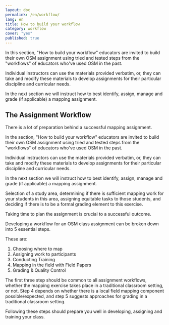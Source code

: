 ```yaml
---
layout: doc
permalink: /en/workflow/
lang: en
title: How to build your workflow
category: workflow
cover: "yes"
published: true
---
```


In this section, "How to build your workflow" educators are invited to build their own OSM assignment using tried and tested steps from the "workflows" of educators who've used OSM in the past.

Individual instructors can use the materials provided verbatim, or, they can take and modify these materials to develop assignments for their particular discipline and curricular needs.

In the next section we will instruct how to best identify, assign, manage and grade (if applicable) a mapping assignment.

## The Assignment Workflow 
There is a lot of preparation behind a successful mapping assignment. 

In the section, "How to build your workflow" educators are invited to build their own OSM assignment using tried and tested steps from the "workflows" of educators who've used OSM in the past. 

Individual instructors can use the materials provided verbatim, or, they can take and modify these materials to develop assignments for their particular discipline and curricular needs. 

In the next section we will instruct how to best identify, assign, manage and grade (if applicable) a mapping assignment.

Selection of a study area, determining if there is sufficient mapping work for your students in this area, assigning equitable tasks to those students, and deciding if there is to be a formal grading element to this exercise. 

Taking time to plan the assignment is crucial to a successful outcome. 

Developing a workflow for an OSM class assignment can be broken down into 5 essential steps. 

These are:

1. Choosing where to map
2. Assigning work to participants
3. Conducting Training
4. Mapping in the field with Field Papers
5. Grading & Quality Control

The first three step should be common to all assignment workflows, whether the mapping exercise takes place in a traditional classroom setting, or not. Step 4 depends on whether there is a local field mapping component possible/expected, and step 5 suggests approaches for grading in a traditional classroom setting. 

Following these steps should prepare you well in developing, assigning and training your class.